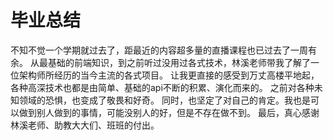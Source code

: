 # 毕业总结

不知不觉一个学期就过去了，距最近的内容超多量的直播课程也已过去了一周有余。
从最基础的前端知识，到之前听过没用过各式技术，林溪老师带我了解了一位架构师所经历的当今主流的各式项目。
让我更直接的感受到万丈高楼平地起，各种高深技术也都是由简单、基础的api不断的积累、演化而来的。
之前对各种未知领域的恐惧，也变成了敬畏和好奇。
同时，也坚定了对自己的肯定。我也是可以做到别人做到的事情，可能没别人的好，但是不存在做不到。
最后，真心感谢林溪老师、助教大大们、班班的付出。
